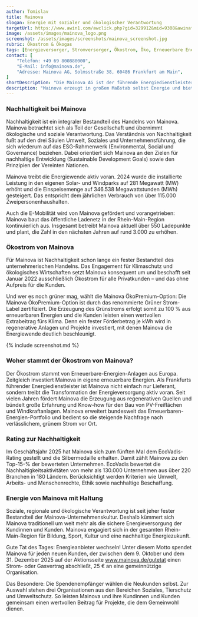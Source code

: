 ```yaml
---
author: Tomislav
title: Mainova
slogan: Energie mit sozialer und ökologischer Verantwortung
targetUrl: https://www.awin1.com/awclick.php?gid=329912&mid=9308&awinaffid=731132&linkid=3626059&clickref=
image: /assets/images/mainova_logo.png
screenshot: /assets/images/screenshots/mainova_screenshot.jpg
rubric: Ökostrom & Ökogas
tags: [Energieversorger, Stromversorger, Ökostrom, Öko, Erneuerbare Energien, Grüner Strom]
contact: [
    "Telefon: +49 69 800880000",
    "E-Mail: info@mainova.de",
    "Adresse: Mainova AG, Solmsstraße 38, 60486 Frankfurt am Main",
]
shortDescription: "Die Mainova AG ist der führende Energiedienstleister in Frankfurt am Main und Energiepartner für Privat- und Firmenkunden in ganz Deutschland. Das Unternehmen beliefert mehr als eine Million Menschen mit Strom, Gas, Wärme und Wasser."
description: "Mainova erzeugt in großem Maßstab selbst Energie und bietet neben klassischen Versorgungsinfrastrukturen auch Produkte und Dienstleistungen rund um erneuerbare Energien, Elektromobilität, Carsharing, Energieeffizienz und digitale Infrastrukturen. Unternehmen wie der Frankfurter Flughafen oder der Deutsche Bank Park setzen auf die Leistungsstärke von Mainova."
---
```


### Nachhaltigkeit bei Mainova

Nachhaltigkeit ist ein integraler Bestandteil des Handelns von Mainova. Mainova betrachtet sich als Teil der Gesellschaft und übernimmt ökologische und soziale Verantwortung. Das Verständnis von Nachhaltigkeit fußt auf den drei Säulen Umwelt, Soziales und Unternehmensführung, die sich wiederum auf das ESG-Rahmenwerk (Environmental, Social und Governance) beziehen. Dabei orientiert sich Mainova an den Zielen für nachhaltige Entwicklung (Sustainable Development Goals) sowie den Prinzipien der Vereinten Nationen.

Mainova treibt die Energiewende aktiv voran. 2024 wurde die installierte Leistung in den eigenen Solar- und Windparks auf 281 Megawatt (MW) erhöht und die Einspeisemenge auf 346.538 Megawattstunden (MWh) gesteigert. Das entspricht dem jährlichen Verbrauch von über 115.000 Zweipersonenhaushalten.

Auch die E-Mobilität wird von Mainova gefördert und vorangetrieben: Mainova baut das öffentliche Ladenetz in der Rhein-Main-Region kontinuierlich aus. Insgesamt betreibt Mainova aktuell über 550 Ladepunkte und plant, die Zahl in den nächsten Jahren auf rund 3.000 zu erhöhen.

### Ökostrom von Mainova

Für Mainova ist Nachhaltigkeit schon lange ein fester Bestandteil des unternehmerischen Handelns. Das Engagement für Klimaschutz und ökologisches Wirtschaften setzt Mainova konsequent um und beschafft seit Januar 2022 ausschließlich Ökostrom für alle Privatkunden – und das ohne Aufpreis für die Kunden.

Und wer es noch grüner mag, wählt die Mainova ÖkoPremium-Option: Die Mainova ÖkoPremium-Option ist durch das renommierte Grüner Strom-Label zertifiziert. Die Erzeugung des Grünstroms erfolgt somit zu 100 % aus erneuerbaren Energien und die Kunden leisten einen wertvollen Extrabeitrag fürs Klima. Denn ein fester Förderbetrag je kWh wird in regenerative Anlagen und Projekte investiert, mit denen Mainova die Energiewende deutlich beschleunigt.

{% include screenshot.md %}

### Woher stammt der Ökostrom von Mainova?

Der Ökostrom stammt von Erneuerbare-Energien-Anlagen aus Europa. Zeitgleich investiert Mainova in eigene erneuerbare Energien. Als Frankfurts führender Energiedienstleister ist Mainova nicht einfach nur Lieferant, sondern treibt die Transformation der Energieversorgung aktiv voran. Seit vielen Jahren fördert Mainova die Erzeugung aus regenerativen Quellen und bündelt große Erfahrung und Know-how für den Bau von PV-Freiflächen und Windkraftanlagen. Mainova erweitert bundesweit das Erneuerbaren-Energien-Portfolio und bedient so die steigende Nachfrage nach verlässlichem, grünem Strom vor Ort.

### Rating zur Nachhaltigkeit

Im Geschäftsjahr 2025 hat Mainova sich zum fünften Mal dem EcoVadis-Rating gestellt und die Silbermedaille erhalten. Damit zählt Mainova zu den Top-15-% der bewerteten Unternehmen. EcoVadis bewertet die Nachhaltigkeitsaktivitäten von mehr als 130.000 Unternehmen aus über 220 Branchen in 180 Ländern. Berücksichtigt werden Kriterien wie Umwelt, Arbeits- und Menschenrechte, Ethik sowie nachhaltige Beschaffung.

### Energie von Mainova mit Haltung

Soziale, regionale und ökologische Verantwortung ist seit jeher fester Bestandteil der Mainova-Unternehmenskultur. Deshalb kümmert sich Mainova traditionell um weit mehr als die sichere Energieversorgung der Kundinnen und Kunden. Mainova engagiert sich in der gesamten Rhein-Main-Region für Bildung, Sport, Kultur und eine nachhaltige Energiezukunft.

Gute Tat des Tages: Energieanbieter wechseln! Unter diesem Motto spendet Mainova für jeden neuen Kunden, der zwischen dem 9. Oktober und dem 31. Dezember 2025 auf der Aktionsseite www.mainova.de/gutetat einen Strom- oder Gasvertrag abschließt, 25 € an eine gemeinnützige Organisation.

Das Besondere: Die Spendenempfänger wählen die Neukunden selbst. Zur Auswahl stehen drei Organisationen aus den Bereichen Soziales, Tierschutz und Umweltschutz. So leisten Mainova und ihre Kundinnen und Kunden gemeinsam einen wertvollen Beitrag für Projekte, die dem Gemeinwohl dienen.